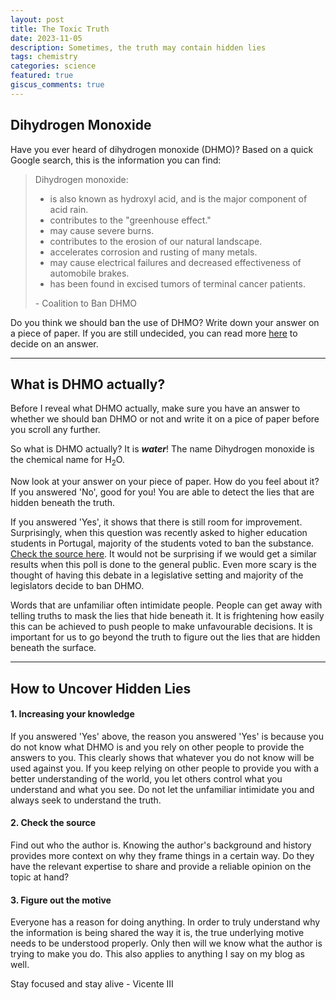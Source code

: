 ```yaml
---
layout: post
title: The Toxic Truth
date: 2023-11-05
description: Sometimes, the truth may contain hidden lies
tags: chemistry
categories: science
featured: true
giscus_comments: true
---
```


## Dihydrogen Monoxide

Have you ever heard of dihydrogen monoxide (DHMO)? Based on a quick Google search, this is the information you can find:

<blockquote>
    Dihydrogen monoxide:
    <ul>
        <li>is also known as hydroxyl acid, and is the major component of acid rain.</li>
        <li>contributes to the "greenhouse effect."</li>
        <li>may cause severe burns.</li>
        <li>contributes to the erosion of our natural landscape.</li>
        <li>accelerates corrosion and rusting of many metals.</li>
        <li>may cause electrical failures and decreased effectiveness of automobile brakes.</li>
        <li>has been found in excised tumors of terminal cancer patients.</li>
    </ul>
    - Coalition to Ban DHMO
</blockquote>

Do you think we should ban the use of DHMO? Write down your answer on a piece of paper. If you are still undecided, you can read more [here](https://www.dhmo.org/facts.html) to decide on an answer.
<hr>

## What is DHMO actually?

Before I reveal what DHMO actually, make sure you have an answer to whether we should ban DHMO or not and write it on a pice of paper before you scroll any further.

So what is DHMO actually? It is <b><em>water</em></b>! The name Dihydrogen monoxide is the chemical name for H<sub>2</sub>O.

Now look at your answer on your piece of paper. How do you feel about it? If you answered 'No', good for you! You are able to detect the lies that are hidden beneath the truth.

If you answered 'Yes', it shows that there is still room for improvement. Surprisingly, when this question was recently asked to higher education students in Portugal, majority of the students voted to ban the substance. [Check the source here](https://www.researchgate.net/publication/343420533_GENDER_PERCEPTION_ABOUT_FAKE_NEWS_AND_DISINFORMATION_CASE_STUDY_WITH_PORTUGUESE_HIGHER_EDUCATION_STUDENTS). It would not be surprising if we would get a similar results when this poll is done to the general public. Even more scary is the thought of having this debate in a legislative setting and majority of the legislators decide to ban DHMO.

Words that are unfamiliar often intimidate people. People can get away with telling truths to mask the lies that hide beneath it. It is frightening how easily this can be achieved to push people to make unfavourable decisions. It is important for us to go beyond the truth to figure out the lies that are hidden beneath the surface.
<hr>

## How to Uncover Hidden Lies

#### 1. Increasing your knowledge
If you answered 'Yes' above, the reason you answered 'Yes' is because you do not know what DHMO is and you rely on other people to provide the answers to you. This clearly shows that whatever you do not know will be used against you. If you keep relying on other people to provide you with a better understanding of the world, you let others control what you understand and what you see. Do not let the unfamiliar intimidate you and always seek to understand the truth.

#### 2. Check the source
Find out who the author is. Knowing the author's background and history provides more context on why they frame things in a certain way. Do they have the relevant expertise to share and provide a reliable opinion on the topic at hand?

#### 3. Figure out the motive
Everyone has a reason for doing anything. In order to truly understand why the information is being shared the way it is, the true underlying motive needs to be understood properly. Only then will we know what the author is trying to make you do. This also applies to anything I say on my blog as well.

Stay focused and stay alive - Vicente III